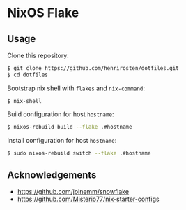 # NixOS Flake

## Usage

Clone this repository:
```bash
$ git clone https://github.com/henrirosten/dotfiles.git
$ cd dotfiles
```

Bootstrap nix shell with `flakes` and `nix-command`:
```
$ nix-shell
```

Build configuration for host `hostname`:
```bash
$ nixos-rebuild build --flake .#hostname
```

Install configuration for host `hostname`:
```bash
$ sudo nixos-rebuild switch --flake .#hostname
```

## Acknowledgements

- https://github.com/joinemm/snowflake
- https://github.com/Misterio77/nix-starter-configs
